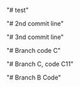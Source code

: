 "# test"

"# 2nd commit line" 


"# 3nd commit line" 







"# Branch code C"



"# Branch C, code C11"

"# Branch B Code"

